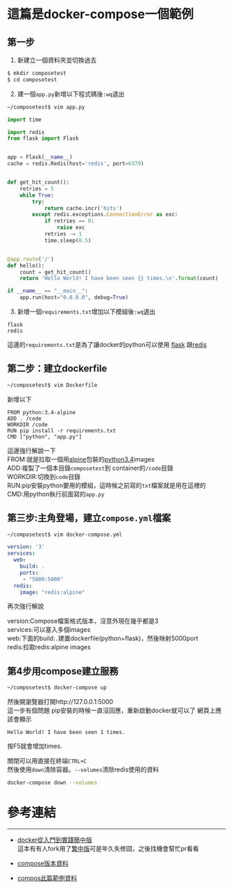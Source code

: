 # 這篇是docker-compose一個範例

## 第一步

1. 新建立一個資料夾並切換過去

```bash
$ mkdir composetest
$ cd composetest
```

2. 建一個`app.py`新增以下程式碼後`:wq`退出
```bash
~/composetest$ vim app.py
```
```python
import time

import redis
from flask import Flask


app = Flask(__name__)
cache = redis.Redis(host='redis', port=6379)


def get_hit_count():
    retries = 5
    while True:
        try:
            return cache.incr('hits')
        except redis.exceptions.ConnectionError as exc:
            if retries == 0:
                raise exc
            retries -= 1
            time.sleep(0.5)


@app.route('/')
def hello():
    count = get_hit_count()
    return 'Hello World! I have been seen {} times.\n'.format(count)

if __name__ == "__main__":
    app.run(host="0.0.0.0", debug=True)
```

3. 新增一個`requirements.txt`增加以下模組後`:wq`退出

```
flask
redis
```
這邊的`requirements.txt`是為了讓docker的python可以使用
[flask](https://zh.wikipedia.org/wiki/Flask "wiki") 跟[redis](https://zh.wikipedia.org/wiki/Redis "wiki")

## 第二步：建立dockerfile

```bash
~/composetest$ vim Dockerfile
```
新增以下
```docker
FROM python:3.4-alpine
ADD . /code
WORKDIR /code
RUN pip install -r requirements.txt
CMD ["python", "app.py"]
```
這邊強行解說一下        
FROM:就是拉取一個用[alpine](https://zh.wikipedia.org/wiki/Alpine_Linux "wiki")包裝的[python3.4](https://github.com/docker-library/python/blob/55186d2c2c8b78bd8293293af42a5db3f815f332/3.4/alpine3.4/Dockerfile "dockerfileurl")images     
ADD:複製了一個本目錄`composetest`到 container的`/code`目錄       
WORKDIR:切換到`code`目錄       
RUN:pip安裝python要用的模組，這時候之前寫的`txt`檔案就是用在這裡的        
CMD:用python執行前面寫的`app.py`

## 第三步:主角登場，建立`compose.yml`檔案

```bash
~/composetest$ vim docker-compose.yml
```
```yml
version: '3'
services:
  web:
    build: .
    ports:
     - "5000:5000"
  redis:
    image: "redis:alpine"
```
再次強行解說      

version:Compose檔案格式版本，沒意外現在幾乎都是3       
services:可以塞入多個images       
web:下面的build:`.`建置dockerfile(python+flask)，然後映射5000port     
redis:拉取redis:alpine images

## 第4步用compose建立服務

```bash
~/composetest$ docker-compose up
```
然後開瀏覽器打開http://127.0.0.1:5000       
這一步有個問題 pip安裝的時候一直沒回應，重新啟動docker就可以了
網頁上應該會顯示
```text
Hello World! I have been seen 1 times.
```
按F5就會增加times.

關閉可以用直接在終端`CTRL+C`      
然後使用`down`清除容器。`--volumes`清除redis使用的資料
```bash
docker-compose down --volumes
```

# 參考連結

***

* [docker從入門到實踐簡中版](https://yeasy.gitbooks.io/docker_practice/content/ "gitbooklink")     
這本有有人fork用了[繁中版](https://www.gitbook.com/book/philipzheng/docker_practice/details "gitbooklink")可是年久失修囧，之後找機會幫忙pr看看

* [compose版本資料](https://docs.docker.com/compose/compose-file/ "dockerdocs")

* [compos此篇範例資料](https://docs.docker.com/compose/gettingstarted/#step-4-build-and-run-your-app-with-compose "dockerdocs")


